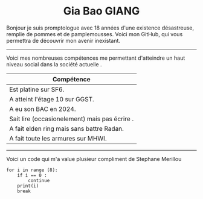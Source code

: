 <h1 align="center"> Gia Bao GIANG </h1>
Bonjour je suis promptologue avec 18 années d'une existence désastreuse, remplie de pommes et de pamplemousses. Voici mon GitHub, qui vous permettra de découvrir mon avenir inexistant.

--- 

Voici mes nombreuses compétences me permettant d'atteindre un haut niveau social dans la société actuelle .

| Compétence                                      |
| ----------------------------------------------- |
| Est platine sur SF6.                            |
| A atteint l'étage 10 sur GGST.                  |
| A eu son BAC en 2024.                           | 
| Sait lire (occasionelement) mais pas écrire   . |
| A fait elden ring mais sans battre Radan.       |
| A fait toute les armures sur MHWI.              |

---

Voici un code qui m'a value plusieur compliment de Stephane Merillou 

```
for i in range (8):
	if i == 0 :
		continue
	print(i)
	break
```

